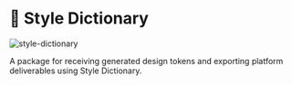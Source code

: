 # 🎨 Style Dictionary

![style-dictionary](https://pbs.twimg.com/media/EswGlXQXAAA5prH?format=jpg&name=small)

A package for receiving generated design tokens and exporting platform deliverables using Style Dictionary.
